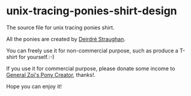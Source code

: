 # unix-tracing-ponies-shirt-design
The source file for unix tracing ponies shirt.  

All the ponies are created by [Deirdré Straughan](http://www.beginningwithi.com/).

You can freely use it for non-commercial purpose, such as produce a T-shirt for yourself.:-)

If you use it for commercial purpose, please donate some income to [General Zoi's Pony Creator](http://generalzoi.deviantart.com/art/Pony-Creator-Full-Version-254295904), thanks!.  

Hope you can enjoy it!
